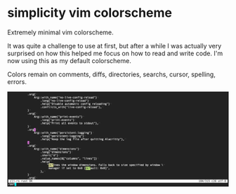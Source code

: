 # simplicity vim colorscheme  

Extremely minimal vim colorscheme.  

It was quite a challenge to use at first, but after a while I was actually
very surprised on how this helped me focus on how to read and write code.
I'm now using this as my default colorscheme.  

Colors remain on comments, diffs, directories, searchs, cursor, spelling, errors.  

![screenshot1](https://github.com/smallwat3r/vim-simplicity/blob/master/_screens/ss.png)  
